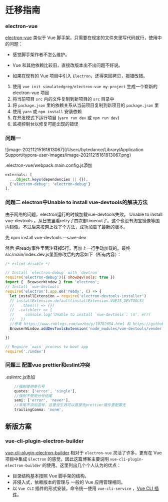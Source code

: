 # 迁移指南

### electron-vue

[electron-vue](https://link.segmentfault.com/?enc=3I0pzpx4kRStAZ1pO62wmQ%3D%3D.7jGEAOdounF8o6Iv5Lwx%2FL17CQzCZie0ZeTtXpxSLo9sWtFknA7%2BrfclHmmMUavu) 类似于 Vue 脚手架，只需要在规定的文件夹里写代码就行，使用中的问题：

- 感觉脚手架作者不怎么维护。

- Vue 和其他依赖比较旧，直接改版本出不出问题不好说。

- 如果在现有的 Vue 项目中引入 `Electron`，还得来回拷贝，报错改错。

  

1. 使用 `vue init simulatedgreg/electron-vue my-project` 生成一个崭新的 electron-vue 项目
2. 将当前项目 `src` 内的文件复制到新项目的 `src` 目录中
3. 将 `package.json` 里的依赖关系从当前项目复制到新项目的 `package.json` 里
4. 使用 `yarn` 或 `npm install` 安装依赖
5. 在开发模式下运行项目 (`yarn run dev` 或 `npm run dev`)
6. 监视控制台以修复可能出现的错误

### 问题一

![image-20211215161813067](/Users/bytedance/Library/Application Support/typora-user-images/image-20211215161813067.png)

.electron-vue/webpack.main.config.js添加

```js
externals: [
  ...Object.keys(dependencies || {}),
  {'electron-debug': 'electron-debug'}
],
```



### 问题二 electron中Unable to install vue-devtools的解决方法

由于网络的问题，electron运行的时候加载vue-devtools失败。 Unable to install vue-devtools 。从日志里看retry了四次都timeout了。这个也没有淘宝镜像等国内镜像。不过后来按网上找了个方法，成功加载了最新的版本。

先 npm install vue-devtools --save-dev

然后 把ready事件里面注释掉5行，再加上一行手动加载的。最终src/main/index.dev.js里面修改后的内容如下（所有内容）：

```js
/* eslint-disable */

// Install `electron-debug` with `devtron`
require('electron-debug')({ showDevTools: true })
import {  BrowserWindow } from 'electron';
// Install `vue-devtools`
require('electron').app.on('ready', () => {
  let installExtension = require('electron-devtools-installer')
  // installExtension.default(installExtension.VUEJS_DEVTOOLS)
  //   .then(() => {})
  //  .catch(err => {
  //     console.log('Unable to install `vue-devtools`: \n', err)
  //   })
  //参考 https://www.cnblogs.com/wozho/p/10782654.html 和 https://github.com/SimulatedGREG/electron-vue/issues/242
  BrowserWindow.addDevToolsExtension('node_modules/vue-devtools/vender')  //手动加载vue-devtools，前提是 npm install vue-devtools --save-dev

})

// Require `main` process to boot app
require('./index')
```



### 问题三 配置vue prettier和eslint冲突

.eslintrc.js添加

```js
    //强制使用单引号
    quotes: ['error', 'single'],
    //强制不使用分号结尾
    semi: ['error', 'never'],
    //末尾不添加逗号，这里没生效可以直接去prettier插件里配置无
    trailingComma: 'none',
```





## 新版方案

### vue-cli-plugin-electron-builder

[vue-cli-plugin-electron-builder](https://link.segmentfault.com/?enc=PEsFAhdtcl9ke5l2H%2F5mZw%3D%3D.zx6m%2B7O87XJ0%2BouUURIX8wSGyn6t2RTrkp4XKEG48S3x%2FLF8vNWXmq9jSSIaONHjQSjddMjgu37c9ly2SHgL6A%3D%3D) 相对于 `electron-vue` 灵活了许多，更有在 Vue 项目中集成 `Electron` 的感觉，因此这篇博客主要说明 `vue-cli-plugin-electron-builder` 的使用。这里列出几个个人认为的优点：

- 目录结构基本按照 Vue 脚手架的结构。
- 非侵入式，依赖版本的管理与 一般的 Vue 应用管理相同。
- 以 `Vue CLI` 插件的形式安装，命令统一使用 `vue-cli-service` ，[Vue CLI 插件](https://link.segmentfault.com/?enc=a2DxEnOmD%2F0%2BtbvCu9hPhg%3D%3D.jJMyN81EfJ%2BAUds%2BPl7V5TxpTY0WFMOOiSsEIkUCHFRn1%2B%2BvWOpUzo0NVMdpVxwwB2u6YKq34JJ0RmbU%2B1%2BKklhhqUeFUdNijnvp31yY094%3D)。


